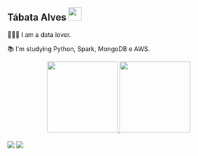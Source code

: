 
## Tábata Alves   <img src=https://github.com/TheDudeThatCode/TheDudeThatCode/blob/master/Assets/Earth.gif width="30">


<p>👩🏿‍💻 I am a data lover.</p>
<p>📚 I'm studying Python, Spark, MongoDB e AWS.</p>


<div align="center">
  <a href="https://github.com/tabataalvees">
  <img height="160em" src="https://github-readme-stats.vercel.app/api?username=tabataalvees&show_icons=true&theme=dark&include_all_commits=true&count_private=true"/>
  <img height="160em" src="https://github-readme-stats.vercel.app/api/top-langs/?username=tabataalvees&layout=compact&langs_count=7&theme=dark"/>
</div></br>

<div>
<a href = "mailto:tabataalves12@gmail.com"><img src="https://img.shields.io/badge/-Gmail-%23333?style=for-the-badge&logo=gmail&logoColor=white" target="_blank"></a>
<a href="https://www.linkedin.com/in/tabataalvees" target="_blank"><img src="https://img.shields.io/badge/-LinkedIn-%230077B5?style=for-the-badge&logo=linkedin&logoColor=white" target="_blank"></a> </br>
  
 
  
</div>


